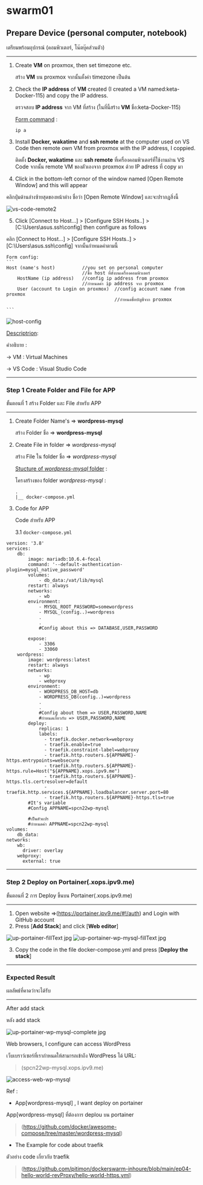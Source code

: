 # swarm01

## **Prepare Device** (personal computer, notebook)
เตรียมพร้อมอุปกรณ์ (คอมพิวเตอร์, โน๊ตบุ๊คส่วนตัว)
______________________________________________________
1. Create **VM** on proxmox, then set timezone etc.

    สร้าง **VM** บน proxmox จากนั้นตั้งค่า timezone เป็นต้น
2. Check the **IP address** of **VM** created (I created a VM named:keta-Docker-115) and copy the IP address.

    ตรวจสอบ **IP address** จาก VM ที่สร้าง (ในที่นี้สร้าง **VM** ชื่อ:keta-Docker-115)

    <ins>Form command</ins> :
    ```
    ip a
    ```

3. Install **Docker, wakatime** and **ssh remote** at the computer used on VS Code then remote own VM from proxmox with the IP address, I coppied.
    
    ติดตั้ง **Docker, wakatime** และ **ssh remote** ที่เครื่องคอมพิวเตอร์ที่ใช้งานผ่าน VS Code จากนั้น remote VM ของตัวเองจาก proxmox ด้วย IP adress ที่ copy มา

4. Click in the bottom-left cornor of the window named [Open Remote Window] and this will appear

คลิกปุ่มด้านล่างซ้ายสุดของหน้าต่าง ชื่อว่า [Open Remote Window] และจะปรากฏสิ่งนี้

![vs-code-remote2](https://user-images.githubusercontent.com/104758471/222713225-aa994fe2-8283-476e-b9bc-52a26e0977db.jpg)

5. Click [Connect to Host...] > [Configure SSH Hosts..] > [C:\Users\asus\.ssh\config] then configure as follows 

คลิก [Connect to Host...] > [Configure SSH Hosts..] > [C:\Users\asus\.ssh\config] จากนั้นกำหนดค่าตามนี้

    Form config:
    ```
    Host (name's host)          //you set on personal computer
                                //ชื่อ host ที่ตั้งบนเครื่องคอมพิวเตอร์
        HostName (ip address)   //config ip address from proxmox
                                //กำหนดค่า ip address จาก proxmox
        User (account to Login on proxmox)  //config account name from proxmox
                                            //กำหนดชื่อบัญชีจาก proxmox
    
    ```
![host-config](https://user-images.githubusercontent.com/104758471/222712916-22567d26-bcb9-4060-9bd8-410b1b0f3192.jpg)

<ins>Descriptrion</ins>:

คำอธิบาย :

\-> VM : Virtual Machines

\-> VS Code : Visual Studio Code

______________________________________________________

### **Step 1** Create Folder and File for APP
ขั้นตอนที่ 1 สร้าง Folder และ File สำหรับ APP
______________________________________________________

1. Create Folder Name's => **wordpress-mysql**
    
    สร้าง Folder ชื่อ => **wordpress-mysql**
2. Create File in folder => *wordpress-mysql*

    สร้าง File ใน folder ชื่อ => *wordpress-mysql* 

    <ins>Stucture of *wordpress-mysql* folder</ins> :
    
    โครงสร้างของ folder *wordpress-mysql* : 
    ```
    .
    |__ docker-compose.yml

    ```

3. Code for APP
    
   Code สำหรับ APP  

    3.1 ```docker-compose.yml```  
```docker 
version: '3.8'
services:
    db:
        image: mariadb:10.6.4-focal
        command: '--default-authentication-plugin=mysql_native_password'
        volumes:
            - db_data:/vat/lib/mysql
        restart: always
        networks:
            - wb
        environment:
            - MYSQL_ROOT_PASSWORD=somewordpress
            - MYSQL_(config..)=wordpress
            .
            .
            #Config about this => DATABASE,USER,PASSWORD

        expose:
            - 3306
            - 33060
    wordpress:
        image: wordpress:latest
        restart: always
        networks:
            - wp
            - webproxy
        environment:
            - WORDPRESS_DB_HOST=db
            - WORDPRESS_DB(config..)=wordpress
            .
            .
            #Config about them => USER,PASSWORD,NAME
            #กำหนดเกี่ยวกับ => USER,PASSWORD,NAME
        deploy:
            replicas: 1
            labels:
              - traefik.docker.network=webproxy
              - traefik.enable=true
              - traefik.constraint-label=webproxy
              - traefik.http.routers.${APPNAME}-https.entrypoints=websecure
              - traefik.http.routers.${APPNAME}-https.rule=Host("${APPNAME}.xops.ipv9.me")
              - traefik.http.routers.${APPNAME}-https.tls.certresolver=default
              - traefik.http.services.${APPNAME}.loadbalancer.server.port=80
              - traefik.http.routers.${APPNAME}-https.tls=true
        #It's variable 
        #Config APPNAME=spcn22wp-mysql

        #เป็นตัวแปร 
        #กำหนดค่า APPNAME=spcn22wp-mysql
volumes:
    db_data:
networks:
    wb:
      driver: overlay
    webproxy:
      external: true
```
______________________________________________________

### **Step 2** Deploy on Portainer(.xops.ipv9.me)
ขั้นตอนที่ 2 การ Deploy ขึ้นบน Portainer(.xops.ipv9.me)
______________________________________________________

1. Open website =>(https://portainer.ipv9.me/#!/auth) and Login with GitHub account
2. Press [**Add Stack**] and click [**Web editor**]

![up-portainer-fillText jpg ](https://user-images.githubusercontent.com/104758471/222713507-27708398-c60e-414e-a0a0-feb0112d8d49.jpg)
![up-portainer-wp-mysql-fillText jpg ](https://user-images.githubusercontent.com/104758471/222713725-2977dd7e-1f47-4b61-88d5-1432a09077aa.jpg)

3. Copy the code in the file docker-compose.yml and press [**Deploy the stack**] 

______________________________________________________

### **Expected Result**
ผลลัพธ์ที่คาดว่าจะได้รับ
______________________________________________________

After add stack

หลัง add stack

![up-portainer-wp-mysql-complete jpg ](https://user-images.githubusercontent.com/104758471/222713931-b48cef9c-fbf7-455c-97ae-a168718d0f17.jpg)

Web browsers, I configure can access WordPress

เว็บเบราว์เซอร์ที่เรากำหนดให้สามารถเข้าถึง WordPress ได้
URL:
>(spcn22wp-mysql.xops.ipv9.me)

![access-web-wp-mysql](https://user-images.githubusercontent.com/104758471/222714145-31addf7d-4858-495d-934a-212e289700e1.jpg)

Ref : 

* App[wordpress-mysql] , I want deploy on portainer

App[wordpress-mysql] ที่ต้องการ deplou บน portainer
>(https://github.com/docker/awesome-compose/tree/master/wordpress-mysql)


* The Example for code about traefik

ตัวอย่าง code เกี่ยวกับ traefik
>(https://github.com/pitimon/dockerswarm-inhoure/blob/main/ep04-hello-world-revProxy/hello-world-https.yml) 
